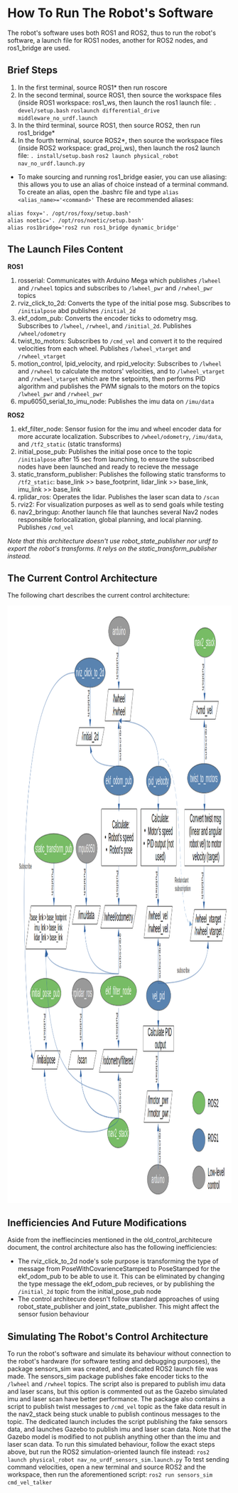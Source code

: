 # How To Run The Robot's Software
The robot's software uses both ROS1 and ROS2, thus to run the robot's software, a launch file for ROS1 nodes, another for ROS2 nodes, and ros1_bridge are used.


## Brief Steps
1. In the first terminal, source ROS1* then run roscore
2. In the second terminal, source ROS1, then source the workspace files (inside ROS1 workspace: ros1_ws, then launch the ros1 launch file: 
	`. devel/setup.bash`
	`roslaunch differential_drive middleware_no_urdf.launch`
3. In the third terminal, source ROS1, then source ROS2, then run ros1_bridge*
4. In the fourth terminal, source ROS2*, then source the workspace files (inside ROS2 workspace: grad_proj_ws), then launch the ros2 launch file: 
	`. install/setup.bash`
	`ros2 launch physical_robot nav_no_urdf.launch.py`

* To make sourcing and running ros1_bridge easier, you can use aliasing: this allows you to use an alias of choice instead of a terminal command. To create an alias, open the .bashrc file and type `alias <alias_name>='<command>'`
These are recommended aliases:
```
alias foxy='. /opt/ros/foxy/setup.bash'
alias noetic='. /opt/ros/noetic/setup.bash'
alias ros1bridge='ros2 run ros1_bridge dynamic_bridge'
```
## The Launch Files Content
**ROS1**
1. rosserial: Communicates with Arduino Mega which publishes `/lwheel` and `/rwheel` topics and subscribes to `/lwheel_pwr` and `/rwheel_pwr` topics
2. rviz_click_to_2d: Converts the type of the initial pose msg. Subscribes to `/initialpose` abd publishes `/initial_2d`
3. ekf_odom_pub: Converts the encoder ticks to odometry msg. Subscribes to `/lwheel`, `/rwheel`, and `/initial_2d`. Publishes `/wheel/odometry`
4. twist_to_motors: Subscribes to `/cmd_vel` and convert it to the required velocities from each wheel. Publishes `/lwheel_vtarget` and `/rwheel_vtarget`
5. motion_control, lpid_velocity, and rpid_velocity: Subscribes to `/lwheel` and `/rwheel` to calculate the motors' velocities, and to `/lwheel_vtarget` and `/rwheel_vtarget` which are the setpoints, then performs PID algorithm and publishes the PWM signals to the motors on the topics `/lwheel_pwr` and `/rwheel_pwr`
6. mpu6050_serial_to_imu_node: Publishes the imu data on `/imu/data`

**ROS2**
1. ekf_filter_node: Sensor fusion for the imu and wheel encoder data for more accurate localization. Subscribes to `/wheel/odometry`, `/imu/data`, and `/tf2_static` (static transforms)
2. initial_pose_pub: Publishes the initial pose once to the topic `/initialpose` after 15 sec from launching, to ensure the subscribed nodes have been launched and ready to recieve the message
3. static_transform_publisher: Publishes the following static transforms to `/tf2_static`: base_link >> base_footprint, lidar_link >> base_link, imu_link >> base_link
4. rplidar_ros: Operates the lidar. Publishes the laser scan data to `/scan`
5. rviz2: For visualization purposes as well as to send goals while testing
6. nav2_bringup: Another launch file that launches several Nav2 nodes responsible forlocalization, global planning, and local planning. Publishes `/cmd_vel`

*Note that this architecture doesn't use robot_state_publisher nor urdf to export the robot's transforms. It relys on the static_transform_publisher instead.*


## The Current Control Architecture
The following chart describes the current control architecture:

<img src="new_control_arch.png" alt="Architecture's Overview" style="height: 1344px; width:1440px;"/> 

## Inefficiencies And Future Modifications
Aside from the ineffiecincies mentioned in the old_control_architecure document, the control architecture also has the following inefficiencies:
- The rviz_click_to_2d node's sole purpose is transforming the type of message from PoseWithCovarienceStamped to PoseStamped for the ekf_odom_pub to be able to use it. This can be eliminated by changing the type message the ekf_odom_pub recieves, or by publishing the `/initial_2d` topic from the initial_pose_pub node
- The control architecure doesn't follow standard approaches of using robot_state_publisher and joint_state_publisher. This might affect the sensor fusion behaviour  


## Simulating The Robot's Control Architecture
To run the robot's software and simulate its behaviour without connection to the robot's hardware (for software testing and debugging purposes), the package sensors_sim was created, and dedicated ROS2 launch file was made. The sensors_sim package publishes fake encoder ticks to the `/lwheel` and `/rwheel` topics. The script also is prepared to publish imu data and laser scans, but this option is commented out as the Gazebo simulated imu and laser scan have better performance. 
The package also contains a script to publish twist messages to `/cmd_vel` topic as the fake data result in the nav2_stack being stuck unable to publish continous messages to the topic.
The dedicated launch includes the script publishing the fake sensors data, and launches Gazebo to publish imu and laser scan data. Note that the Gazebo model is modified to not publish anything other than the imu and laser scan data.
To run this simulated behaviour, follow the exact steps above, but run the ROS2 simulation-oriented launch file instead:
`ros2 launch physical_robot nav_no_urdf_sensors_sim.launch.py`
To test sending command velocities, open a new terminal and source ROS2 and the workspace, then run the aforementioned script:
`ros2 run sensors_sim cmd_vel_talker`
